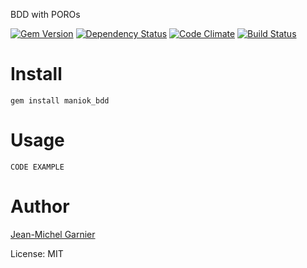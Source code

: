 BDD with POROs

[![Gem Version](https://badge.fury.io/rb/maniok_bdd.png)](http://badge.fury.io/rb/maniok_bdd) [![Dependency Status](https://gemnasium.com/21croissants/maniok_bdd.png)](https://gemnasium.com/21croissants/maniok_bdd) [![Code Climate](https://codeclimate.com/badge.png)](https://codeclimate.com/github/21croissants/maniok_bdd) [![Build Status](https://travis-ci.org/21croissants/maniok_bdd.png?branch=master)](https://travis-ci.org/21croissants/maniok_bdd)

Install
=======

    gem install maniok_bdd

Usage
=====

    CODE EXAMPLE

Author
======
[Jean-Michel Garnier](http://21croissants.com)<br/>

License: MIT<br/>
